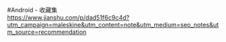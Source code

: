 #Android - 收藏集  
https://www.jianshu.com/p/dad51f6c9c4d?utm_campaign=maleskine&utm_content=note&utm_medium=seo_notes&utm_source=recommendation  
